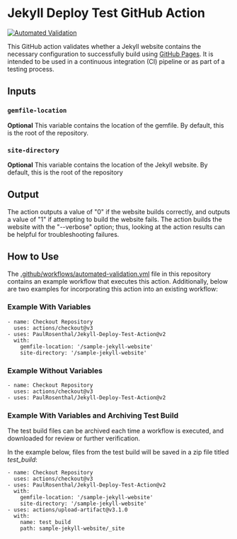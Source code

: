 # Jekyll Deploy Test GitHub Action

[![Automated Validation](https://github.com/PaulRosenthal/Jekyll-Deploy-Test-Action/actions/workflows/automated-validation.yml/badge.svg?branch=main)](https://github.com/PaulRosenthal/Jekyll-Deploy-Test-Action/actions/workflows/automated-validation.yml)

This GitHub action validates whether a Jekyll website contains the necessary configuration to successfully build using [GitHub Pages](https://pages.github.com/). It is intended to be used in a continuous integration (CI) pipeline or as part of a testing process.

## Inputs

### `gemfile-location`

**Optional** This variable contains the location of the gemfile. By default, this is the root of the repository.

### `site-directory`

**Optional** This variable contains the location of the Jekyll website. By default, this is the root of the repository

## Output

The action outputs a value of "0" if the website builds correctly, and outputs a value of "1" if attempting to build the website fails. The action builds the website with the "--verbose" option; thus, looking at the action results can be helpful for troubleshooting failures.

## How to Use

The [.github/workflows/automated-validation.yml](.github/workflows/automated-validation.yml) file in this repository contains an example workflow that executes this action. Additionally, below are two examples for incorporating this action into an existing workflow:

### Example With Variables

```
- name: Checkout Repository
  uses: actions/checkout@v3
- uses: PaulRosenthal/Jekyll-Deploy-Test-Action@v2
  with:
    gemfile-location: '/sample-jekyll-website'
    site-directory: '/sample-jekyll-website'
```

### Example Without Variables

```
- name: Checkout Repository
  uses: actions/checkout@v3
- uses: PaulRosenthal/Jekyll-Deploy-Test-Action@v2
```

### Example With Variables and Archiving Test Build

The test build files can be archived each time a workflow is executed, and downloaded for review or further verification.

In the example below, files from the test build will be saved in a zip file titled *test_build*:
```
- name: Checkout Repository
  uses: actions/checkout@v3
- uses: PaulRosenthal/Jekyll-Deploy-Test-Action@v2
  with:
    gemfile-location: '/sample-jekyll-website'
    site-directory: '/sample-jekyll-website'
- uses: actions/upload-artifact@v3.1.0
  with:
    name: test_build
    path: sample-jekyll-website/_site
```
